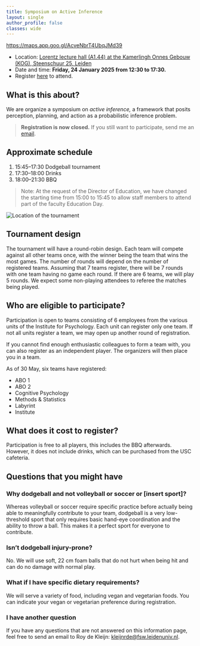 ```yaml
---
title: Symposium on Active Inference
layout: single
author_profile: false
classes: wide
---
```

https://maps.app.goo.gl/AcveNbrT4UbqJMd39
- Location: [Lorentz lecture hall (A1.44) at the Kamerlingh Onnes Gebouw (KOG), Steenschuur 25, Leiden](https://maps.app.goo.gl/AcveNbrT4UbqJMd39)
- Date and time: **Friday, 24 January 2025 from 12:30 to 17:30.**
- Register [here](https://docs.google.com/forms/d/e/1FAIpQLSeqCGc1c5K1GIFs6f9sxi5I3id1tDgWkH3ldtZQNfaWxssicg/viewform?usp=sf_link) to attend.

## What is this about?
We are organize a symposium on _active inference,_ a framework that posits perception, planning, and action as a probabilistic inference problem.

> **Registration is now closed.** If you still want to participate, send me an [email](mailto:kleijnrde@fsw.leidenuniv.nl).

## Approximate schedule
1. 15:45–17:30 Dodgeball tournament
2. 17:30–18:00 Drinks
3. 18:00–21:30 BBQ

> Note: At the request of the Director of Education, we have changed the starting time from 15:00 to 15:45 to allow staff members to attend part of the faculty Education Day.

![Location of the tournament](dodgeball-map.png)

## Tournament design
The tournament will have a round-robin design. Each team will compete against all other teams once, with the winner being the team that wins the most games. The number of rounds will depend on the number of registered teams. Assuming that 7 teams register, there will be 7 rounds with one team having no game each round. If there are 6 teams, we will play 5 rounds. We expect some non-playing attendees to referee the matches being played.

## Who are eligible to participate?
Participation is open to teams consisting of 6 employees from the various units of the Institute for Psychology. Each unit can register only one team. If not all units register a team, we may open up another round of registration.

If you cannot find enough enthusiastic colleagues to form a team with, you can also register as an independent player. The organizers will then place you in a team.

As of 30 May, six teams have registered:
- ABO 1
- ABO 2
- Cognitive Psychology
- Methods & Statistics
- Labyrint
- Institute

## What does it cost to register?
Participation is free to all players, this includes the BBQ afterwards. However, it does not include drinks, which can be purchased from the USC cafeteria.


## Questions that you might have

### Why dodgeball and not volleyball or soccer or [insert sport]?
Whereas volleyball or soccer require specific practice before actually being able to meaningfully contribute to your team, dodgeball is a very low-threshold sport that only requires basic hand-eye coordination and the ability to throw a ball. This makes it a perfect sport for everyone to contribute.

### Isn’t dodgeball injury-prone?
No. We will use soft, 22 cm foam balls that do not hurt when being hit and can do no damage with normal play.

### What if I have specific dietary requirements?
We will serve a variety of food, including vegan and vegetarian foods. You can indicate your vegan or vegetarian preference during registration.

### I have another question
If you have any questions that are not answered on this information page, feel free to send an email to Roy de Kleijn: [kleijnrde@fsw.leidenuniv.nl](mailto:kleijnrde@fsw.leidenuniv.nl).
